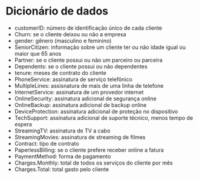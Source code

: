# Dicionário de dados

* customerID: número de identificação único de cada cliente
* Churn: se o cliente deixou ou não a empresa
* gender: gênero (masculino e feminino)
* SeniorCitizen: informação sobre um cliente ter ou não idade igual ou maior que 65 anos
* Partner: se o cliente possui ou não um parceiro ou parceira
* Dependents: se o cliente possui ou não dependentes
* tenure: meses de contrato do cliente
* PhoneService: assinatura de serviço telefônico
* MultipleLines: assisnatura de mais de uma linha de telefone
* InternetService: assinatura de um provedor internet
* OnlineSecurity: assinatura adicional de segurança online
* OnlineBackup: assinatura adicional de backup online
* DeviceProtection: assinatura adicional de proteção no dispositivo
* TechSupport: assinatura adicional de suporte técnico, menos tempo de espera
* StreamingTV: assinatura de TV a cabo
* StreamingMovies: assinatura de streaming de filmes
* Contract: tipo de contrato
* PaperlessBilling: se o cliente prefere receber online a fatura
* PaymentMethod: forma de pagamento
* Charges.Monthly: total de todos os serviços do cliente por mês
* Charges.Total: total gasto pelo cliente
